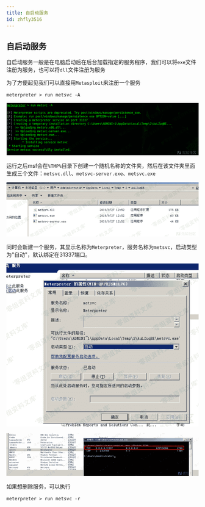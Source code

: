 ```yaml
---
title: 自启动服务
id: zhfly3516
---
```


## 自启动服务

自启动服务一般是在电脑启动后在后台加载指定的服务程序，我们可以将`exe`文件注册为服务，也可以将`dll`文件注册为服务

为了方便起见我们可以直接用`Metasploit`来注册一个服务

```
meterpreter > run metsvc -A 
```

![image](../img/ae1286c403fdaf0eaba348f55847d67b.png)

运行之后msf会在`%TMP%`目录下创建一个随机名称的文件夹，然后在该文件夹里面生成三个文件：`metsvc.dll`、`metsvc-server.exe`、`metsvc.exe`

![image](../img/7482426befb8edbee2b36aab703495ea.png)

同时会新建一个服务，其显示名称为`Meterpreter`，服务名称为`metsvc`，启动类型为"自动"，默认绑定在31337端口。

![image](../img/03fa6aa181635246ced2ff2efaabb7f7.png)

![image](../img/7525f9e584fe492ae1c7aad405435f6f.png)

如果想删除服务，可以执行

```
meterpreter > run metsvc -r 
```